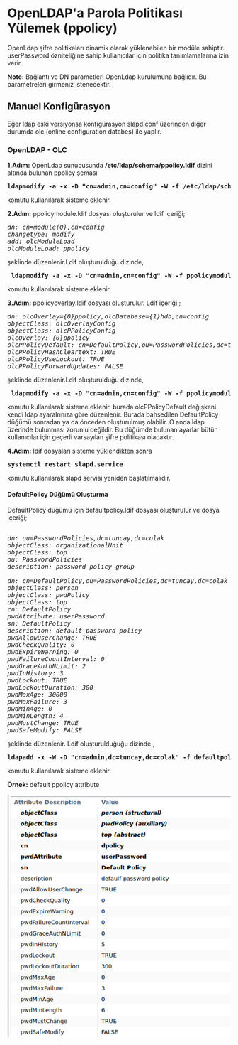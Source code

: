 # OpenLDAP'a Parola Politikası Yülemek (ppolicy)
OpenLdap şifre politikaları dinamik olarak yüklenebilen bir modüle sahiptir. userPassword özniteliğine sahip kullanıcılar için politika tanımlamalarına izin verir. 

**Note:**  Bağlantı ve DN parametleri OpenLdap kurulumuna bağlıdır. Bu parametreleri girmeniz istenecektir.

## Manuel Konfigürasyon

Eğer ldap eski versiyonsa konfigürasyon slapd.conf üzerinden diğer durumda olc (online configuration databes) ile yaplır.
### OpenLDAP - OLC
**1.Adım:**  OpenLdap sunucusunda **/etc/ldap/schema/ppolicy.ldif** dizini altında bulunan ppolicy şeması 
<pre><b>ldapmodify -a -x -D "cn=admin,cn=config" -W -f /etc/ldap/schema/ppolicy.ldif</b></pre>

komutu kullanılarak sisteme eklenir.

**2.Adım:** ppolicymodule.ldif dosyası oluşturulur ve ldif içeriği;
<pre><i>dn: cn=module{0},cn=config
changetype: modify
add: olcModuleLoad
olcModuleLoad: ppolicy 
</i></pre>

şeklinde düzenlenir.Ldif oluşturulduğu dizinde,
<pre> <b>ldapmodify -a -x -D "cn=admin,cn=config" -W -f ppolicymodule.ldif</b></pre>

komutu kullanılarak sisteme eklenir.

**3.Adım:** ppolicyoverlay.ldif dosyası oluşturulur. Ldif içeriği ;

<pre><i>dn: olcOverlay={0}ppolicy,olcDatabase={1}hdb,cn=config
objectClass: olcOverlayConfig
objectClass: olcPPolicyConfig
olcOverlay: {0}ppolicy
olcPPolicyDefault: cn=DefaultPolicy,ou=PasswordPolicies,dc=tuncay,dc=colak
olcPPolicyHashCleartext: TRUE
olcPPolicyUseLockout: TRUE
olcPPolicyForwardUpdates: FALSE
</i></pre>

şeklinde düzenlenir.Ldif oluşturulduğu dizinde,
<pre> <b>ldapmodify -a -x -D "cn=admin,cn=config" -W -f ppolicymodule.ldif </b></pre>

komutu kullanılarak sisteme eklenir.
burada olcPPolicyDefault değişkeni kendi ldap ayaralrınıza göre düzenlenir. Burada bahsedilen DefaultPolicy düğümü sonradan ya da önceden oluşturulmuş olabilir. O anda ldap üzerinde bulunması zorunlu değildir. Bu düğümde bulunan ayarlar bütün kullanıcılar için geçerli varsayılan şifre politikası olacaktır.

**4.Adım:** ldif dosyaları sisteme yüklendikten sonra 
<pre><b>systemctl restart slapd.service</b></pre>

komutu kullanılarak slapd servisi yeniden başlatılmalıdır.

#### DefaultPolicy Düğümü Oluşturma

DefaultPolicy düğümü için defaultpolicy.ldif dosyası oluşturulur ve dosya içeriği;
<pre><i>
dn: ou=PasswordPolicies,dc=tuncay,dc=colak
objectClass: organizationalUnit
objectClass: top
ou: PasswordPolicies
description: password policy group

dn: cn=DefaultPolicy,ou=PasswordPolicies,dc=tuncay,dc=colak
objectClass: person
objectClass: pwdPolicy
objectClass: top
cn: DefaultPolicy
pwdAttribute: userPassword
sn: DefaultPolicy
description: default password policy
pwdAllowUserChange: TRUE
pwdCheckQuality: 0
pwdExpireWarning: 0
pwdFailureCountInterval: 0
pwdGraceAuthNLimit: 2
pwdInHistory: 3
pwdLockout: TRUE
pwdLockoutDuration: 300
pwdMaxAge: 30000
pwdMaxFailure: 3
pwdMinAge: 0
pwdMinLength: 4
pwdMustChange: TRUE
pwdSafeModify: FALSE
</i></pre>

şeklinde düzenlenir. Ldif oluşturulduğuğu dizinde ,

<pre><b>ldapadd -x -W -D "cn=admin,dc=tuncay,dc=colak" -f defaultpolicy.ldif</b></pre>

komutu kullanılarak sisteme eklenir.

**Örnek:** default ppolicy attribute

![ppolicy.png](./ppolicy.png)




